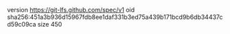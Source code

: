 version https://git-lfs.github.com/spec/v1
oid sha256:451a3b936d15967fdb8ee1daf331b3ed75a439b171bcd9b6db34437cd59c09ca
size 450
